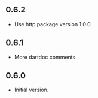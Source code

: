 ## 0.6.2

- Use http package version 1.0.0.

## 0.6.1

- More dartdoc comments.

## 0.6.0

- Initial version.

